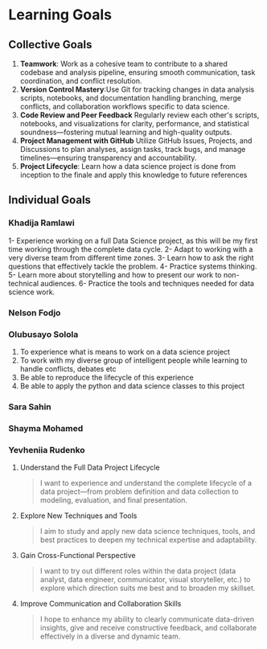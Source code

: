 # Learning Goals

## Collective Goals

1. **Teamwork**: Work as a cohesive team to contribute to a shared codebase
 and analysis pipeline, ensuring smooth communication, task coordination,
 and conflict resolution.
2. **Version Control Mastery**:Use Git for tracking changes in data analysis
scripts, notebooks, and documentation handling branching,
merge conflicts, and collaboration workflows specific to data science.
3. **Code Review and Peer Feedback**
Regularly review each other's scripts, notebooks, and visualizations
for clarity, performance, and statistical soundness—fostering mutual
learning and high-quality outputs.
4. **Project Management with GitHub**
Utilize GitHub Issues, Projects, and Discussions to plan analyses,
assign tasks, track bugs, and manage timelines—ensuring transparency and
accountability.
5. **Project Lifecycle**: Learn how a data science project is done from inception
to the finale and apply this knowledge to future references
  
## Individual Goals

### Khadija Ramlawi
1- Experience working on a full Data Science project, as this will be my first time working through the complete data cycle.
2- Adapt to working with a very diverse team from different time zones.
3- Learn how to ask the right questions that effectively tackle the problem.
4- Practice systems thinking.
5- Learn more about storytelling and how to present our work to non-technical audiences.
6- Practice the tools and techniques needed for data science work.
### Nelson Fodjo

### Olubusayo Solola

1. To experience what is means to work on a data science project
2. To work with my diverse group of intelligent people while learning to
   handle conflicts, debates etc
3. Be able to reproduce the lifecycle of this experience
4. Be able to apply the python and data science classes to this project

### Sara Sahin

### Shayma Mohamed

### Yevheniia Rudenko

1. Understand the Full Data Project Lifecycle

   >I want to experience and understand the complete
lifecycle of a data project—from problem definition and data
collection to modeling, evaluation, and final presentation.

2. Explore New Techniques and Tools

   >I aim to study and apply new data science techniques,
tools, and best practices to deepen my technical expertise and adaptability.

3. Gain Cross-Functional Perspective

   > I want to try out different roles within the data
project (data analyst, data engineer, communicator,
visual storyteller, etc.) to explore which direction
suits me best and to broaden my skillset.

4. Improve Communication and Collaboration Skills

   > I hope to enhance my ability to clearly communicate
data-driven insights, give and receive constructive feedback,
and collaborate effectively in a diverse and dynamic team.

